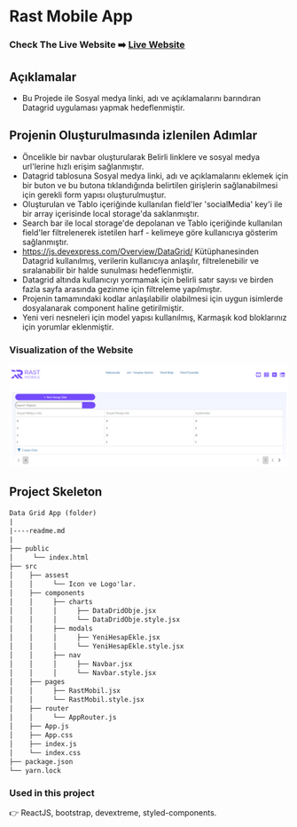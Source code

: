 # Rast Mobile App

### Check The Live Website ➡️ [Live Website](https://rastmobileapp.netlify.app/)

## Açıklamalar

- Bu Projede ile Sosyal medya linki, adı ve açıklamalarını barındıran Datagrid uygulaması yapmak hedeflenmiştir.

## Projenin Oluşturulmasında izlenilen Adımlar

- Öncelikle bir navbar oluşturularak Belirli linklere ve sosyal medya url'lerine hızlı erişim sağlanmıştır.
- Datagrid tablosuna Sosyal medya linki, adı ve açıklamalarını eklemek için bir buton ve bu butona tıklandığında belirtilen girişlerin sağlanabilmesi için gerekli form yapısı oluşturulmuştur.
- Oluşturulan ve Tablo içeriğinde kullanılan field'ler 'socialMedia' key'i ile bir array içerisinde local storage'da saklanmıştır.
- Search bar ile local storage'de depolanan ve Tablo içeriğinde kullanılan field'ler filtrelenerek istetilen harf - kelimeye göre kullanıcıya gösterim sağlanmıştır.
- https://js.devexpress.com/Overview/DataGrid/ Kütüphanesinden Datagrid kullanılmış, verilerin kullanıcıya anlaşılır, filtrelenebilir ve sıralanabilir bir halde sunulması hedeflenmiştir.
- Datagrid altında kullanıcıyı yormamak için belirli satır sayısı ve birden fazla sayfa arasında gezinme için filtreleme yapılmıştır.
- Projenin tamamındaki kodlar anlaşılabilir olabilmesi için uygun isimlerde dosyalanarak component haline getirilmiştir.
- Yeni veri nesneleri için model yapısı kullanılmış, Karmaşık kod bloklarınız için yorumlar eklenmiştir.

### Visualization of the Website

![image](https://github.com/Sekunev/dataGridApp/blob/main/src/assest/Projectimage.png)

## Project Skeleton

```
Data Grid App (folder)
|
|----readme.md
|
├── public
│     └── index.html
├── src
│    ├── assest
│    │     └── Icon ve Logo'lar.
│    ├── components
│    │     ├── charts
│    │     │     ├── DataDridObje.jsx
│    │     │     └── DataDridObje.style.jsx
│    │     ├── modals
│    │     │     ├── YeniHesapEkle.jsx
│    │     │     └── YeniHesapEkle.style.jsx
│    │     ├── nav
│    │     │     ├── Navbar.jsx
│    │     │     └── Navbar.style.jsx
│    ├── pages
│    │     ├── RastMobil.jsx
│    │     └── RastMobil.style.jsx
│    ├── router
│    │     └── AppRouter.js
│    ├── App.js
│    ├── App.css
│    ├── index.js
│    └── index.css
├── package.json
└── yarn.lock
```

### Used in this project

👉 ReactJS, bootstrap, devextreme, styled-components.
